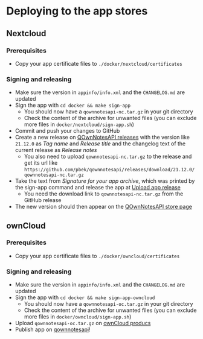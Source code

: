 # Deploying to the app stores

## Nextcloud

### Prerequisites

- Copy your app certificate files to `./docker/nextcloud/certificates`

### Signing and releasing

- Make sure the version in `appinfo/info.xml` and the `CHANGELOG.md` are updated
- Sign the app with `cd docker && make sign-app`
    - You should now have a `qownnotesapi-nc.tar.gz` in your git directory
    - Check the content of the archive for unwanted files (you can exclude more files in
      `docker/nextcloud/sign-app.sh`)
- Commit and push your changes to GitHub
- Create a new release on [QOwnNotesAPI releases](https://github.com/pbek/qownnotesapi/releases)
  with the version like `21.12.0` as *Tag name* and *Release title* and the changelog text of the current
  release as *Release notes*
    - You also need to upload `qownnotesapi-nc.tar.gz` to the release and get its url
      like `https://github.com/pbek/qownnotesapi/releases/download/21.12.0/qownnotesapi-nc.tar.gz`
- Take the text from *Signature for your app archive*, which was printed by the sign-app command and
  release the app at [Upload app release](https://apps.nextcloud.com/developer/apps/releases/new)
    - You need the download link to `qownnotesapi-nc.tar.gz` from the GitHub release
- The new version should then appear on the [QOwnNotesAPI store page](https://apps.nextcloud.com/apps/qownnotesapi)

## ownCloud

### Prerequisites

- Copy your app certificate files to `./docker/owncloud/certificates`

### Signing and releasing

- Make sure the version in `appinfo/info.xml` and the `CHANGELOG.md` are updated
- Sign the app with `cd docker && make sign-app-owncloud`
    - You should now have a `qownnotesapi-oc.tar.gz` in your git directory
    - Check the content of the archive for unwanted files (you can exclude more files in
      `docker/owncloud/sign-app.sh`)
- Upload `qownnotesapi-oc.tar.gz` on [ownCloud producs](https://marketplace.owncloud.com/account/products)
- Publish app on [qownnotesapi](https://marketplace.owncloud.com/account/edit/qownnotesapi)!
